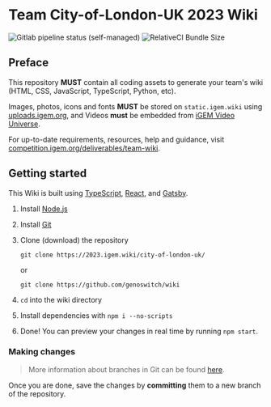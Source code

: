 # Team City-of-London-UK 2023 Wiki

![Gitlab pipeline status (self-managed)](https://img.shields.io/gitlab/pipeline-status/2023%2Fcity-of-london-uk?gitlab_url=https%3A%2F%2Fgitlab.igem.org%2F&label=deploy%20(iGEM%20GitLab))
![RelativeCI Bundle Size](https://badges.relative-ci.com/badges/ohuRKjkV82qKkHi81r9e?branch=main)

## Preface

This repository **MUST** contain all coding assets to generate your team's wiki (HTML, CSS, JavaScript, TypeScript, Python, etc).

Images, photos, icons and fonts **MUST** be stored on `static.igem.wiki` using [uploads.igem.org](https://uploads.igem.org), and Videos **must** be embedded from [iGEM Video Universe](https://video.igem.org).

For up-to-date requirements, resources, help and guidance, visit [competition.igem.org/deliverables/team-wiki](https://competition.igem.org/deliverables/team-wiki).

## Getting started

This Wiki is built using [TypeScript](https://typescriptlang.org/), [React](https://react.dev/), and [Gatsby](https://gatsbyjs.com).

1. Install [Node.js](https://nodejs.org/en/download)

2. Install [Git](https://git-scm.com/downloads)

3. Clone (download) the repository

   `git clone https://2023.igem.wiki/city-of-london-uk/`

   or

   `git clone https://github.com/genoswitch/wiki`

4. `cd` into the wiki directory

5. Install dependencies with `npm i --no-scripts`

6. Done! You can preview your changes in real time by running `npm start`.

### Making changes

> More information about branches in Git can be found [here](https://docs.github.com/en/pull-requests/collaborating-with-pull-requests/proposing-changes-to-your-work-with-pull-requests/about-branches).

Once you are done, save the changes by **committing** them to a new branch of the repository.